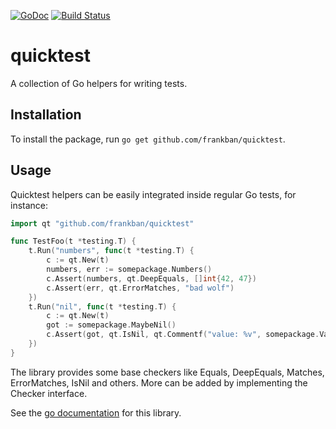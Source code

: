 [![GoDoc](https://godoc.org/github.com/frankban/quicktest?status.svg)](https://godoc.org/github.com/frankban/quicktest)
[![Build Status](https://travis-ci.org/frankban/quicktest.svg?branch=master)](https://travis-ci.org/frankban/quicktest)

# quicktest

A collection of Go helpers for writing tests.

## Installation

To install the package, run `go get github.com/frankban/quicktest`.

## Usage

Quicktest helpers can be easily integrated inside regular Go tests, for
instance:
```go
import qt "github.com/frankban/quicktest"

func TestFoo(t *testing.T) {
    t.Run("numbers", func(t *testing.T) {
        c := qt.New(t)
        numbers, err := somepackage.Numbers()
        c.Assert(numbers, qt.DeepEquals, []int{42, 47})
        c.Assert(err, qt.ErrorMatches, "bad wolf")
    })
    t.Run("nil", func(t *testing.T) {
        c := qt.New(t)
        got := somepackage.MaybeNil()
        c.Assert(got, qt.IsNil, qt.Commentf("value: %v", somepackage.Value))
    })
}
```
The library provides some base checkers like Equals, DeepEquals, Matches,
ErrorMatches, IsNil and others. More can be added by implementing the Checker
interface.

See the
[go documentation](https://godoc.org/github.com/frankban/quicktest) for this
library.
